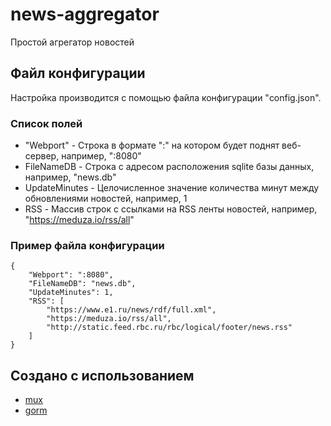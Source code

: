 # news-aggregator

Простой агрегатор новостей

## Файл конфигурации

Настройка производится с помощью файла конфигурации "config.json".

### Список полей

* "Webport" - Строка в формате "<IP>:<Port>" на котором будет поднят веб-сервер, например, ":8080"
* FileNameDB - Строка с адресом расположения sqlite базы данных, например, "news.db"
* UpdateMinutes - Целочисленное значение количества минут между обновлениями новостей, например, 1
* RSS - Массив строк с ссылками на RSS ленты новостей, например, "https://meduza.io/rss/all"

### Пример файла конфигурации

```
{
    "Webport": ":8080",
    "FileNameDB": "news.db",
    "UpdateMinutes": 1,
    "RSS": [
        "https://www.e1.ru/news/rdf/full.xml",
        "https://meduza.io/rss/all",
        "http://static.feed.rbc.ru/rbc/logical/footer/news.rss"
    ]
}
```

## Создано с использованием

* [mux](http://github.com/gorilla/mux)
* [gorm](http://github.com/jinzhu/gorm)